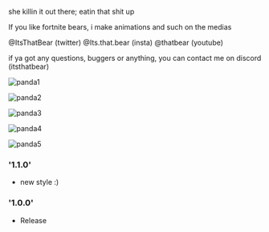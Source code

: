 she killin it out there; eatin that shit up

If you like fortnite bears, i make animations and such on the medias 

@ItsThatBear (twitter) @Its.that.bear (insta) @thatbear (youtube) 

if ya got any questions, buggers or anything, you can contact me on discord (itsthatbear)

![panda1](https://imgur.com/mvLT8Hu.png)

![panda2](https://imgur.com/iDzfSMK.png)

![panda3](https://imgur.com/U7YMvIY.png)

![panda4](https://imgur.com/3CEPH2Q.png)

![panda5](https://imgur.com/hLfVcxq.png)

### '1.1.0'
* new style :)

### '1.0.0'
* Release


